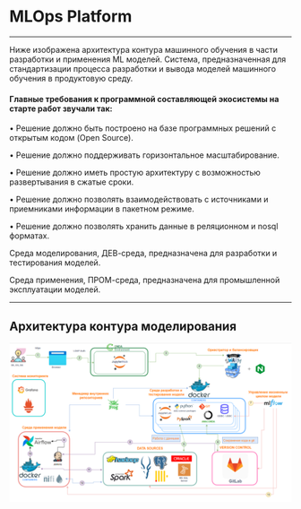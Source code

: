 # MLOps Platform
-----------
Ниже изображена архитектура контура машинного обучения в части разработки и применения ML моделей. Система, предназначенная для стандартизации процесса разработки и вывода моделей машинного обучения в продуктовую среду.

#### Главные требования к программной составляющей экосистемы на старте работ звучали так:

•	Решение должно быть построено на базе программных решений с открытым кодом (Open Source).

•	Решение должно поддерживать горизонтальное масштабирование.

•	Решение должно иметь простую архитектуру с возможностью развертывания в сжатые сроки.

•	Решение должно позволять взаимодействовать с источниками и приемниками информации в пакетном режиме.

•	Решение должно позволять хранить данные в реляционном и nosql форматах.

Среда моделирования, ДЕВ-среда, предназначена для разработки и тестирования моделей.

Среда применения, ПРОМ-среда, предназначена для промышленной эксплуатации моделей.

-----------
## Архитектура контура моделирования
<img src="https://github.com/MacJei/mlops_platform/blob/main/images/architecture3.PNG" width="2000">

